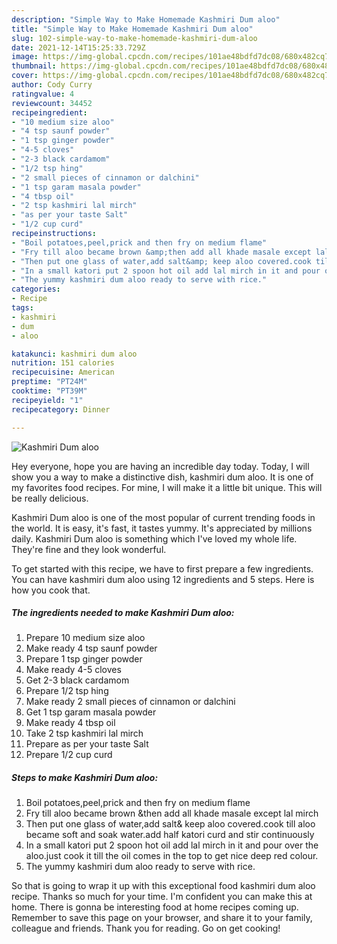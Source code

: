 ```yaml
---
description: "Simple Way to Make Homemade Kashmiri Dum aloo"
title: "Simple Way to Make Homemade Kashmiri Dum aloo"
slug: 102-simple-way-to-make-homemade-kashmiri-dum-aloo
date: 2021-12-14T15:25:33.729Z
image: https://img-global.cpcdn.com/recipes/101ae48bdfd7dc08/680x482cq70/kashmiri-dum-aloo-recipe-main-photo.jpg
thumbnail: https://img-global.cpcdn.com/recipes/101ae48bdfd7dc08/680x482cq70/kashmiri-dum-aloo-recipe-main-photo.jpg
cover: https://img-global.cpcdn.com/recipes/101ae48bdfd7dc08/680x482cq70/kashmiri-dum-aloo-recipe-main-photo.jpg
author: Cody Curry
ratingvalue: 4
reviewcount: 34452
recipeingredient:
- "10 medium size aloo"
- "4 tsp saunf powder"
- "1 tsp ginger powder"
- "4-5 cloves"
- "2-3 black cardamom"
- "1/2 tsp hing"
- "2 small pieces of cinnamon or dalchini"
- "1 tsp garam masala powder"
- "4 tbsp oil"
- "2 tsp kashmiri lal mirch"
- "as per your taste Salt"
- "1/2 cup curd"
recipeinstructions:
- "Boil potatoes,peel,prick and then fry on medium flame"
- "Fry till aloo became brown &amp;then add all khade masale except lal mirch"
- "Then put one glass of water,add salt&amp; keep aloo covered.cook till aloo became soft and soak water.add half katori curd and stir continuously"
- "In a small katori put 2 spoon hot oil add lal mirch in it and pour over the aloo.just cook it till the oil comes in the top to get nice deep red colour."
- "The yummy kashmiri dum aloo ready to serve with rice."
categories:
- Recipe
tags:
- kashmiri
- dum
- aloo

katakunci: kashmiri dum aloo 
nutrition: 151 calories
recipecuisine: American
preptime: "PT24M"
cooktime: "PT39M"
recipeyield: "1"
recipecategory: Dinner

---
```



![Kashmiri Dum aloo](https://img-global.cpcdn.com/recipes/101ae48bdfd7dc08/680x482cq70/kashmiri-dum-aloo-recipe-main-photo.jpg)

Hey everyone, hope you are having an incredible day today. Today, I will show you a way to make a distinctive dish, kashmiri dum aloo. It is one of my favorites food recipes. For mine, I will make it a little bit unique. This will be really delicious.



Kashmiri Dum aloo is one of the most popular of current trending foods in the world. It is easy, it's fast, it tastes yummy. It's appreciated by millions daily. Kashmiri Dum aloo is something which I've loved my whole life. They're fine and they look wonderful.


To get started with this recipe, we have to first prepare a few ingredients. You can have kashmiri dum aloo using 12 ingredients and 5 steps. Here is how you cook that.

<!--inarticleads1-->

##### The ingredients needed to make Kashmiri Dum aloo:

1. Prepare 10 medium size aloo
1. Make ready 4 tsp saunf powder
1. Prepare 1 tsp ginger powder
1. Make ready 4-5 cloves
1. Get 2-3 black cardamom
1. Prepare 1/2 tsp hing
1. Make ready 2 small pieces of cinnamon or dalchini
1. Get 1 tsp garam masala powder
1. Make ready 4 tbsp oil
1. Take 2 tsp kashmiri lal mirch
1. Prepare as per your taste Salt
1. Prepare 1/2 cup curd




<!--inarticleads2-->

##### Steps to make Kashmiri Dum aloo:

1. Boil potatoes,peel,prick and then fry on medium flame
1. Fry till aloo became brown &amp;then add all khade masale except lal mirch
1. Then put one glass of water,add salt&amp; keep aloo covered.cook till aloo became soft and soak water.add half katori curd and stir continuously
1. In a small katori put 2 spoon hot oil add lal mirch in it and pour over the aloo.just cook it till the oil comes in the top to get nice deep red colour.
1. The yummy kashmiri dum aloo ready to serve with rice.




So that is going to wrap it up with this exceptional food kashmiri dum aloo recipe. Thanks so much for your time. I'm confident you can make this at home. There is gonna be interesting food at home recipes coming up. Remember to save this page on your browser, and share it to your family, colleague and friends. Thank you for reading. Go on get cooking!

